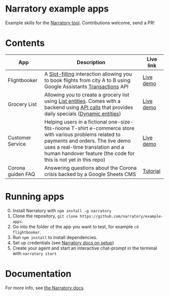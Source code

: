 # Narratory example apps

Example skills for the [Narratory tool](https://narratory.io/). Contributions welcome, send a PR!

# Contents

App      | Description  | Live link
--------------|----------------|-----------
Flightbooker  | A [Slot-filling](https://narratory.io/docs/slot-filling) interaction allowing you to book flights from city A to B using Google Assistants [Transactions](https://narratory.io/docs/transactions) API | [Live demo](https://flightbooker.examples.narratory.io/)
Grocery List  | Allowing you to create a grocery list using [List entities](https://narratory.io/docs/nlu). Comes with a backend using [API calls](https://narratory.io/docs/advanced-turns#dynamicbotturns---calling-apis-in-botturns) that provides daily specials ([Dynamic entities](https://narratory.io/docs/nlu#populating-entities-dynamically))| [Live demo](https://grocerylist.examples.narratory.io/)
Customer Service  | Helping users in a fictional one-size-fits-noone T-shirt e-commerce store with various problems related to payments and orders. The live demo uses a real-time translation and a human handover feature (the code for this is not yet in this repo) | [Live demo](http://demos.narratory.io/)
Corona guiden FAQ | Answering questions about the Corona crisis backed by a Google Sheets CMS | [Tutorial](https://narratory.io/docs/tutorial-faq-google-sheets)

# Running apps
0. Install Narratory with `npm install -g narratory`
1. Clone the repository, `git clone https://github.com/narratory/example-apps`.
2. Go into the folder of the app you want to test, for example `cd flightbooker`.
3. Run `npm install` to install dependencies.
4. Set up credentials (see [Narratory docs on setup](https://narratory.io/docs/setup))
5. Create your agent and start an interactive chat-prompt in the terminal with `narratory start`

# Documentation
For more info, see [the Narratory docs](https://narratory.io/).
